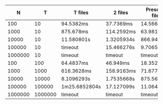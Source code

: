 N	        | T	        | T files	    | 2 files	    | Presort 2 files
------------|-----------|---------------|---------------|-----------------
100	        | 10	    | 94.5382ms	    | 37.7369ms	    | 14.5663ms
1000	    | 10	    | 875.678ms	    | 114.2592ms	| 63.9819ms
10000	    | 10	    | 11.580801s	| 1.3205934s	| 866.9434ms
100000	    | 10	    | timeout	    | 15.466276s	| 9.706535s
1000000	    | 10	    | timeout	    | timeout	    | timeout
100	        | 100	    | 64.4837ms	    | 46.949ms	    | 18.3525ms
1000	    | 1000	    | 616.3628ms	| 158.9163ms	| 71.6771ms
10000	    | 10000	    | 8.1096293s	| 1.7535668s	| 875.5675ms
100000	    | 100000	| 1m25.6852804s	| 17.127099s	| 11.0648494s
1000000	    | 1000000	| timeout	    | timeout	    | timeout
